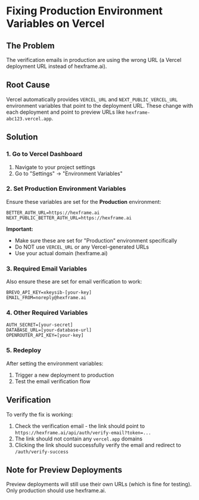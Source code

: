 # Fixing Production Environment Variables on Vercel

## The Problem
The verification emails in production are using the wrong URL (a Vercel deployment URL instead of hexframe.ai).

## Root Cause
Vercel automatically provides `VERCEL_URL` and `NEXT_PUBLIC_VERCEL_URL` environment variables that point to the deployment URL. These change with each deployment and point to preview URLs like `hexframe-abc123.vercel.app`.

## Solution

### 1. Go to Vercel Dashboard
1. Navigate to your project settings
2. Go to "Settings" → "Environment Variables"

### 2. Set Production Environment Variables
Ensure these variables are set for the **Production** environment:

```
BETTER_AUTH_URL=https://hexframe.ai
NEXT_PUBLIC_BETTER_AUTH_URL=https://hexframe.ai
```

**Important:** 
- Make sure these are set for "Production" environment specifically
- Do NOT use `VERCEL_URL` or any Vercel-generated URLs
- Use your actual domain (hexframe.ai)

### 3. Required Email Variables
Also ensure these are set for email verification to work:

```
BREVO_API_KEY=xkeysib-[your-key]
EMAIL_FROM=noreply@hexframe.ai
```

### 4. Other Required Variables
```
AUTH_SECRET=[your-secret]
DATABASE_URL=[your-database-url]
OPENROUTER_API_KEY=[your-key]
```

### 5. Redeploy
After setting the environment variables:
1. Trigger a new deployment to production
2. Test the email verification flow

## Verification
To verify the fix is working:
1. Check the verification email - the link should point to `https://hexframe.ai/api/auth/verify-email?token=...`
2. The link should not contain any `vercel.app` domains
3. Clicking the link should successfully verify the email and redirect to `/auth/verify-success`

## Note for Preview Deployments
Preview deployments will still use their own URLs (which is fine for testing). Only production should use hexframe.ai.
